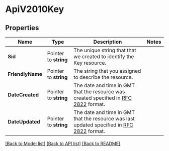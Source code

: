 # ApiV2010Key

## Properties

Name | Type | Description | Notes
------------ | ------------- | ------------- | -------------
**Sid** | Pointer to **string** | The unique string that that we created to identify the Key resource. |
**FriendlyName** | Pointer to **string** | The string that you assigned to describe the resource. |
**DateCreated** | Pointer to **string** | The date and time in GMT that the resource was created specified in [RFC 2822](https://www.ietf.org/rfc/rfc2822.txt) format. |
**DateUpdated** | Pointer to **string** | The date and time in GMT that the resource was last updated specified in [RFC 2822](https://www.ietf.org/rfc/rfc2822.txt) format. |

[[Back to Model list]](../README.md#documentation-for-models) [[Back to API list]](../README.md#documentation-for-api-endpoints) [[Back to README]](../README.md)


